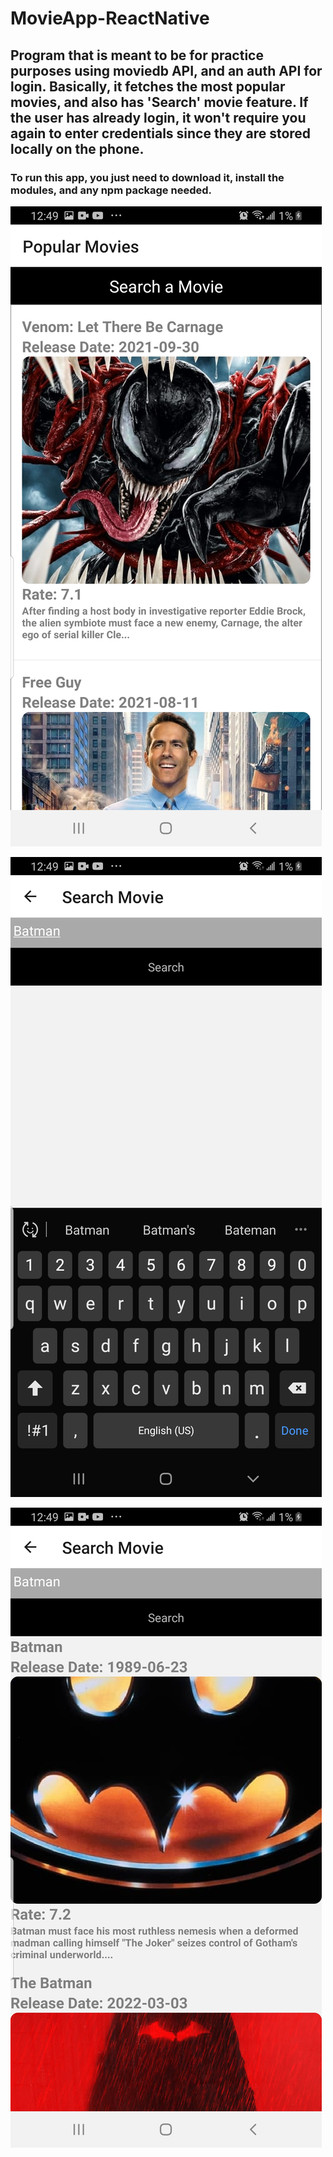 # MovieApp-ReactNative

## Program that is meant to be for practice purposes using moviedb API, and an auth API for login. Basically, it fetches the most popular movies, and also has 'Search' movie feature. If the user has already login, it won't require you again to enter credentials since they are stored locally on the phone.

### To run this app, you just need to download it, install the modules, and any npm package needed.

![](images/Screenshot_20211017-124900_MyMovies.jpg)

![](images/Screenshot_20211017-124909_MyMovies.jpg)

![](images/Screenshot_20211017-124918_MyMovies.jpg)

